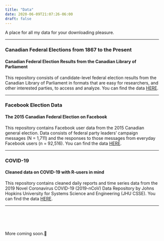 ```yaml
---
title: "Data"
date: 2020-06-09T21:07:26-06:00
draft: false
---
```


A place for all my data for your downloading pleasure.

---

###  Canadian Federal Elections from 1867 to the Present
#### Canadian Federal Election Results from the Canadian Library of Parliament

This repository consists of candidate-level federal election results from the Canadian Library of Parliament in formats that are easy for researchers, and other interested parties, to access and analyze. You can find the data [HERE](https://github.com/Lucas-Czarnecki/Canadian-Federal-Elections).

---

###  Facebook Election Data
#### The 2015 Canadian Federal Election on Facebook

This repository contains Facebook user data from the 2015 Canadian general election. Data consists of federal party leaders’ campaign messages (N = 1,711) and the responses to those messages from everyday Facebook users (n = 92,516). You can find the data [HERE](https://github.com/Lucas-Czarnecki/Facebook_Canada2015).

---

### COVID-19 
#### Cleaned data on COVID-19 with R-users in mind

This repository contains cleaned daily reports and time series data from the 2019 Novel Coronavirus COVID-19 (2019-nCoV) Data Repository by Johns Hopkins University for Systems Science and Engineering (JHU CSSE). You can find the data [HERE](https://github.com/Lucas-Czarnecki/COVID-19-CLEANED-JHUCSSE).

---
<br><br><br><br>
More coming soon.🤗
